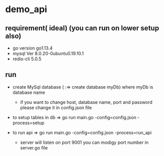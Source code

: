 # demo_api

## requirement( ideal) (you can run on lower setup also)
 - go version go1.13.4
 - mysql  Ver 8.0.20-0ubuntu0.19.10.1
 - redis-cli 5.0.5
 
## run
 - create MySql database ( :=> create database myDb) where myDb is database name
    - if you want to change host, database name, port and password please change it in config.json file
 
 - to setup tables in db =>  go run main.go -config=config.json -process=setup 
 
 - to run api  =>  go run main.go -config=config.json -process=run_api 
    - server will listen on port 9001 you can modigy port number in server.go file

